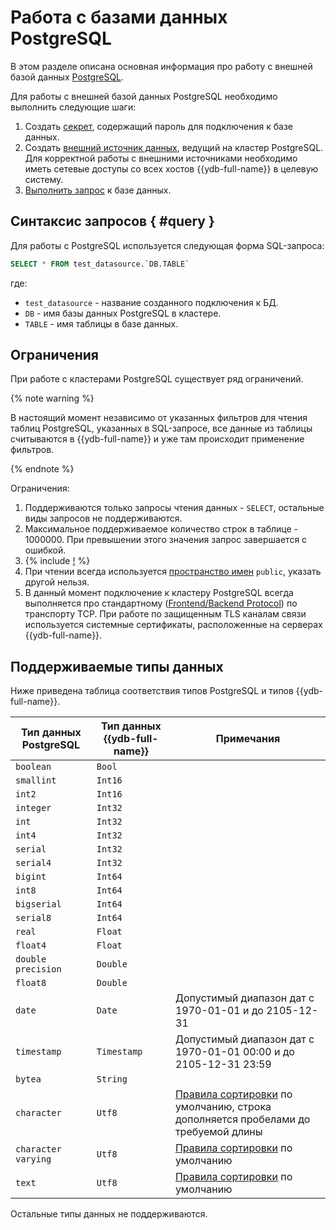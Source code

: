 # Работа с базами данных PostgreSQL

В этом разделе описана основная информация про работу с внешней базой данных [PostgreSQL](http://postgresql.org).

Для работы с внешней базой данных PostgreSQL необходимо выполнить следующие шаги:
1. Создать [секрет](../datamodel/secrets.md), содержащий пароль для подключения к базе данных.
1. Создать [внешний источник данных](../datamodel/external_data_source.md), ведущий на кластер PostgreSQL. Для корректной работы с внешними источниками необходимо иметь сетевые доступы со всех хостов {{ydb-full-name}} в целевую систему.
1. [Выполнить запрос](#query) к базе данных.

## Синтаксис запросов { #query }
Для работы с PostgreSQL используется следующая форма SQL-запроса:

```sql
SELECT * FROM test_datasource.`DB.TABLE`
```

где:
- `test_datasource` - название созданного подключения к БД.
- `DB` - имя базы данных PostgreSQL в кластере.
- `TABLE` - имя таблицы в базе данных.

## Ограничения

При работе с кластерами PostgreSQL существует ряд ограничений.

{% note warning %}

В настоящий момент независимо от указанных фильтров для чтения таблиц PostgreSQL, указанных в SQL-запросе, все данные из таблицы считываются в {{ydb-full-name}} и уже там происходит применение фильтров.

{% endnote %}

Ограничения:
1. Поддерживаются только запросы чтения данных - `SELECT`, остальные виды запросов не поддерживаются.
1. Максимальное поддерживаемое количество строк в таблице - 1000000. При превышении этого значения запрос завершается с ошибкой.
1. {% include [!](_includes/datetime_limits.md) %}
1. При чтении всегда используется [пространство имен](https://www.postgresql.org/docs/current/catalog-pg-namespace.html) `public`, указать другой нельзя.
1. В данный момент подключение к кластеру PostgreSQL всегда выполняется про стандартному ([Frontend/Backend Protocol](https://www.postgresql.org/docs/current/protocol.html)) по транспорту TCP. При работе по защищенным TLS каналам связи используется системные сертификаты, расположенные на серверах {{ydb-full-name}}.



## Поддерживаемые типы данных

Ниже приведена таблица соответствия типов PostgreSQL и типов {{ydb-full-name}}.

|Тип данных PostgreSQL|Тип данных {{ydb-full-name}}|Примечания|
|---|----|------|
|`boolean`|`Bool`||
|`smallint`|`Int16`||
|`int2`|`Int16`||
|`integer`|`Int32`||
|`int`|`Int32`||
|`int4`|`Int32`||
|`serial`|`Int32`||
|`serial4`|`Int32`||
|`bigint`|`Int64`||
|`int8`|`Int64`||
|`bigserial`|`Int64`||
|`serial8`|`Int64`||
|`real`|`Float`||
|`float4`|`Float`||
|`double precision`|`Double`||
|`float8`|`Double`||
|`date`|`Date`|Допустимый диапазон дат с 1970-01-01 и до 2105-12-31|
|`timestamp`|`Timestamp`|Допустимый диапазон дат с 1970-01-01 00:00 и до 2105-12-31 23:59|
|`bytea`|`String`||
|`character`|`Utf8`|[Правила сортировки](https://www.postgresql.org/docs/current/collation.html) по умолчанию, строка дополняется пробелами до требуемой длины|
|`character varying`|`Utf8`|[Правила сортировки](https://www.postgresql.org/docs/current/collation.html) по умолчанию|
|`text`|`Utf8`|[Правила сортировки](https://www.postgresql.org/docs/current/collation.html) по умолчанию|

Остальные типы данных не поддерживаются.

